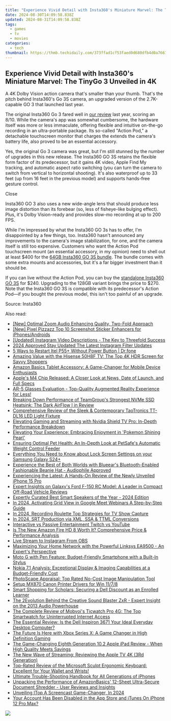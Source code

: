 ```yaml
---
title: "Experience Vivid Detail with Insta360's Miniature Marvel: The TinyGo 3 Unveiled in 4K"
date: 2024-08-30T14:09:58.838Z
updated: 2024-08-31T14:09:58.838Z
tags:
  - games
  - tv
  - movies
categories:
  - tech
thumbnail: https://thmb.techidaily.com/373ffad1cf53faed0d680dfb4d0a7667079f49182ce78c94936651febf489146.jpg
---
```


## Experience Vivid Detail with Insta360's Miniature Marvel: The TinyGo 3 Unveiled in 4K

A 4K Dolby Vision action camera that's smaller than your thumb. That's the pitch behind Insta360's Go 3S camera, an upgraded version of the 2.7K-capable GO 3 that launched last year.

 The original Insta360 Go 3 fared well in [our review](https://screen-recording.techidaily.com/2024-approved-the-ultimate-guide-to-productive-online-team-sessions/) last year, scoring an 8/10\. While the camera's app was somewhat cumbersome, the hardware itself was more or less immaculate, offering flexible and intuitive on-the-go recording in an ultra-portable package. Its so-called "Action Pod," a detachable touchscreen monitor that charges the extends the camera's battery life, also proved to be an essential accessory.

 Yes, the original Go 3 camera was great, but I'm still stunned by the number of upgrades in this new release. The Insta360 GO 3S retains the flexible form factor of its predecessor, but it gains 4K video, Apple Find My tracking, and automatic aspect ratio switching (you can turn the camera to switch from vertical to horizontal shooting). It's also waterproof up to 33 feet (up from 16 feet in the previous model) and supports hands-free gesture control.

Close 

 Insta360 GO 3 also uses a new wide-angle lens that should produce less image distortion than its forebear (so, less of fisheye-like bulging effect). Plus, it's Dolby Vision-ready and provides slow-mo recording at up to 200 FPS.

 While I'm impressed by what the Insta360 GO 3s has to offer, I'm disappointed by a few things, too. Insta360 hasn't announced any improvements to the camera's image stabilization, for one, and the camera itself is still too expensive. Customers who want the Action Pod touchscreen mount (an essential accessory, in my opinion) need to shell out at least $400 for the [64GB Insta360 GO 3S bundle](https://www.amazon.com/Insta360-Summit-White-64GB-Multifunctional/dp/B0D4GFTB5L?tag=hotoge-20&ascsubtag=UUhtgUeUpU2003632&asc%5Frefurl=https%3A%2F%2Fwww.howtogeek.com%2Finsta360-launches-go-3s-4k%2F&asc%5Fcampaign=Short-Term). The bundle comes with some extra mounts and accessories, but it's a far bigger investment than it should be.

 If you can live without the Action Pod, you can buy the [standalone Insta360 GO 3S](https://www.insta360.com/product/insta360-go3s) for $240\. Upgrading to the 128GB variant brings the price to $270\. Note that the Insta360 GO 3S is compatible with its predecessor's Action Pod—if you bought the previous model, this isn't too painful of an upgrade.

 Source: Insta360

<ins class="adsbygoogle"
     style="display:block"
     data-ad-format="autorelaxed"
     data-ad-client="ca-pub-7571918770474297"
     data-ad-slot="1223367746"></ins>



<ins class="adsbygoogle"
     style="display:block"
     data-ad-client="ca-pub-7571918770474297"
     data-ad-slot="8358498916"
     data-ad-format="auto"
     data-full-width-responsive="true"></ins>

<span class="atpl-alsoreadstyle">Also read:</span>
<div><ul>
<li><a href="https://screen-recording.techidaily.com/new-optimal-zoom-audio-enhancing-quality-two-fold-approach/"><u>[New] Optimal Zoom Audio  Enhancing Quality, Two-Fold Approach</u></a></li>
<li><a href="https://extra-guidance.techidaily.com/new-pixel-pizzazz-top-10-screenshot-sticker-enhancers-for-iphonesandroids/"><u>[New] Pixel Pizzazz  Top 10 Screenshot Sticker Enhancers for iPhones/Androids</u></a></li>
<li><a href="https://instagram-video-files.techidaily.com/updated-instagram-video-descriptions-the-key-to-threefold-success/"><u>[Updated] Instagram Video Descriptions - The Key to Threefold Success</u></a></li>
<li><a href="https://instagram-video-recordings.techidaily.com/2024-approved-stay-updated-the-latest-instagram-filter-updates/"><u>2024 Approved  Stay Updated  The Latest Instagram Filter Updates</u></a></li>
<li><a href="https://phone-solutions.techidaily.com/5-ways-to-restart-itel-p55plus-without-power-button-drfone-by-drfone-reset-android-reset-android/"><u>5 Ways to Restart Itel P55+ Without Power Button | Dr.fone</u></a></li>
<li><a href="https://buynow-info.techidaily.com/amazing-value-with-the-hisense-50h8f-tv-the-top-4k-hdr-screen-for-savvy-shoppers/"><u>Amazing Value with the Hisense 50H8F TV: The Top 4K HDR Screen for Savvy Shoppers</u></a></li>
<li><a href="https://buynow-info.techidaily.com/amazon-basics-tablet-accessory-a-game-changer-for-mobile-device-enthusiasts/"><u>Amazon Basics Tablet Accessory: A Game-Changer for Mobile Device Enthusiasts</u></a></li>
<li><a href="https://buynow-info.techidaily.com/apples-m4-chip-released-a-closer-look-at-news-date-of-launch-and-full-specs/"><u>Apple's M4 Chip Released: A Closer Look at News, Date of Launch, and Full Specs</u></a></li>
<li><a href="https://buynow-info.techidaily.com/ar-5-glasses-evaluation-top-quality-augmented-reality-experience-for-less/"><u>AR-5 Glasses Evaluation - Top-Quality Augmented Reality Experience for Less!</u></a></li>
<li><a href="https://hardware-tips.techidaily.com/breaking-down-performance-of-teamgroups-strongest-nvme-ssd-heatsink-the-dark-airflow-i-in-review/"><u>Breaking Down Performance of TeamGroup's Strongest NVMe SSD Heatsink: The Dark AirFlow I in Review</u></a></li>
<li><a href="https://buynow-info.techidaily.com/comprehensive-review-of-the-sleek-and-contemporary-taotronics-tt-dl16-led-light-fixture/"><u>Comprehensive Review of the Sleek & Contemporary TaoTronics TT-DL16 LED Light Fixture</u></a></li>
<li><a href="https://buynow-info.techidaily.com/elevating-gaming-and-streaming-with-nvidia-shield-tv-pro-in-depth-performance-breakdown/"><u>Elevating Gaming and Streaming with Nvidia Shield TV Pro: In-Depth Performance Breakdown</u></a></li>
<li><a href="https://buynow-info.techidaily.com/elevating-your-experience-embracing-enjoyment-in-pokemon-shining-pearl/"><u>Elevating Your Experience: Embracing Enjoyment in 'Pokemon Shining Pearl'</u></a></li>
<li><a href="https://buynow-info.techidaily.com/ensuring-optimal-pet-health-an-in-depth-look-at-petsafes-automatic-weight-control-feeder/"><u>Ensuring Optimal Pet Health: An In-Depth Look at PetSafe's Automatic Weight Control Feeder</u></a></li>
<li><a href="https://android-unlock.techidaily.com/everything-you-need-to-know-about-lock-screen-settings-on-your-samsung-galaxy-s24plus-by-drfone-android/"><u>Everything You Need to Know about Lock Screen Settings on your Samsung Galaxy S24+</u></a></li>
<li><a href="https://buynow-info.techidaily.com/experience-the-best-of-both-worlds-with-blueears-bluetooth-enabled-fashionable-beanie-hat-audiophile-approved/"><u>Experience the Best of Both Worlds with Blueear's Bluetooth-Enabled Fashionable Beanie Hat - Audiophile Approved</u></a></li>
<li><a href="https://buynow-info.techidaily.com/experiencing-the-latest-a-hands-on-review-of-the-newly-unveiled-iphone-15-pro/"><u>Experiencing the Latest: A Hands-On Review of the Newly Unveiled iPhone 15 Pro</u></a></li>
<li><a href="https://buynow-info.techidaily.com/expert-insights-on-galaxys-ford-f-150-rc-model-a-leader-in-compact-off-road-vehicle-reviews/"><u>Expert Insights on Galaxy's Ford F-150 RC Model: A Leader in Compact Off-Road Vehicle Reviews</u></a></li>
<li><a href="https://buynow-info.techidaily.com/expertly-curated-best-smart-speakers-of-the-year-2024-edition/"><u>Expertly Curated Best Smart Speakers of the Year - 2024 Edition</u></a></li>
<li><a href="https://remote-screen-capture.techidaily.com/in-2024-activating-grid-view-in-google-meet-webinars-a-step-by-step-guide/"><u>In 2024, Activating Grid View in Google Meet Webinars  A Step-by-Step Guide</u></a></li>
<li><a href="https://screen-mirroring-recording.techidaily.com/in-2024-recording-roulette-top-strategies-for-tv-show-capture/"><u>In 2024, Recording Roulette  Top Strategies for TV Show Capture</u></a></li>
<li><a href="https://extra-support.techidaily.com/in-2024-srt-production-via-xml-ssa-and-ttml-conversions/"><u>In 2024, SRT Production via XML, SSA & TTML Conversions</u></a></li>
<li><a href="https://article-helps.techidaily.com/interactive-vs-passive-entertainment-twitch-vs-youtube/"><u>Interactive vs Passive Entertainment  Twitch vs YouTube</u></a></li>
<li><a href="https://buynow-info.techidaily.com/is-the-new-amazon-fire-hd-8-worth-it-comprehensive-price-and-performance-analysis/"><u>Is The New Amazon Fire HD 8 Worth It? Comprehensive Price & Performance Analysis</u></a></li>
<li><a href="https://screen-recording.techidaily.com/live-stream-to-instagram-from-obs/"><u>Live Stream to Instagram From OBS</u></a></li>
<li><a href="https://buynow-info.techidaily.com/maximizing-your-home-network-with-the-powerful-linksys-ea9500-an-experts-perspective/"><u>Maximizing Your Home Network with the Powerful Linksys EA9500 - An Expert's Perspective</u></a></li>
<li><a href="https://buynow-info.techidaily.com/moto-g-with-pen-feature-budget-friendly-smartphone-with-a-built-in-stylus/"><u>Moto G with Pen Feature: Budget-Friendly Smartphone with a Built-In Stylus</u></a></li>
<li><a href="https://buynow-info.techidaily.com/nokia-71-analysis-exceptional-display-and-imaging-capabilities-at-a-budget-friendly-cost/"><u>Nokia 7.1 Analysis: Exceptional Display & Imaging Capabilities at a Budget-Friendly Cost</u></a></li>
<li><a href="https://buynow-info.techidaily.com/photoscape-appraisal-top-rated-no-cost-image-manipulation-tool/"><u>PhotoScape Appraisal: Top Rated No-Cost Image Manipulation Tool</u></a></li>
<li><a href="https://driver-install.techidaily.com/setup-mx870-canon-printer-drivers-for-win-1178/"><u>Setup MX870 Canon Printer Drivers for Win 11/7/8</u></a></li>
<li><a href="https://techtrends.techidaily.com/smart-shopping-for-scholars-securing-a-dell-discount-as-an-enrolled-learner/"><u>Smart Shopping for Scholars: Securing a Dell Discount as an Enrolled Learner</u></a></li>
<li><a href="https://buynow-info.techidaily.com/the-2evolution-behind-the-creative-sound-blaster-zxr-expert-insight-on-the-2013-audio-powerhouse/"><u>The 2Evolution Behind the Creative Sound Blaster ZxR - Expert Insight on the 2013 Audio Powerhouse</u></a></li>
<li><a href="https://buynow-info.techidaily.com/the-complete-review-of-mobvois-ticwatch-pro-4g-the-top-smartwatch-for-uninterrupted-internet-access/"><u>The Complete Review of Mobvoi's Ticwatch Pro 4G: The Top Smartwatch for Uninterrupted Internet Access</u></a></li>
<li><a href="https://buynow-info.techidaily.com/the-essential-review-is-the-dell-inspiron-3671-your-ideal-everyday-desktop-computer/"><u>The Essential Review: Is the Dell Inspiron 3671 Your Ideal Everyday Desktop Computer?</u></a></li>
<li><a href="https://buynow-info.techidaily.com/the-future-is-here-with-xbox-series-x-a-game-changer-in-high-definition-gaming/"><u>The Future Is Here with Xbox Series X: A Game Changer in High Definition Gaming</u></a></li>
<li><a href="https://buynow-info.techidaily.com/the-game-changing-eighth-generation-102-apple-ipad-review-when-high-quality-meets-savings/"><u>The Game-Changing Eighth Generation 10.2 Apple iPad Review - When High Quality Meets Savings</u></a></li>
<li><a href="https://buynow-info.techidaily.com/the-new-wave-of-streaming-reviewing-the-apple-tv-4k-3rd-generation/"><u>The New Wave of Streaming: Reviewing the Apple TV 4K (3Rd Generation)</u></a></li>
<li><a href="https://buynow-info.techidaily.com/top-rated-review-of-the-microsoft-sculpt-ergonomic-keyboard-excellent-for-your-wallet-and-wrists/"><u>Top-Rated Review of the Microsoft Sculpt Ergonomic Keyboard: Excellent for Your Wallet and Wrists!</u></a></li>
<li><a href="https://fox-that.techidaily.com/ultimate-trouble-shooting-handbook-for-all-generations-of-iphones/"><u>Ultimate Trouble-Shooting Handbook for All Generations of iPhones</u></a></li>
<li><a href="https://buynow-info.techidaily.com/unpacking-the-performance-of-amazonbasics-12-sheet-ultra-secure-document-shredder-user-reviews-and-insights/"><u>Unpacking the Performance of AmazonBasics' 12-Sheet Ultra-Secure Document Shredder - User Reviews and Insights</u></a></li>
<li><a href="https://screen-video-capture.techidaily.com/unveiling-itop-a-screencast-game-changer-in-2024/"><u>Unveiling ITop  A Screencast Game-Changer, In 2024</u></a></li>
<li><a href="https://apple-account.techidaily.com/your-account-has-been-disabled-in-the-app-store-and-itunes-on-iphone-12-pro-max-by-drfone-ios/"><u>Your Account Has Been Disabled in the App Store and iTunes On iPhone 12 Pro Max?</u></a></li>
</ul></div>

<!-- affiliate ads begin -->
<a href="https://secure.2checkout.com/order/checkout.php?PRODS=45152835&QTY=1&AFFILIATE=108875&CART=1"><img src="https://download.terabyteunlimited.com/banners/ad_800x450_d.jpg" border="0"></a>
<!-- affiliate ads end -->